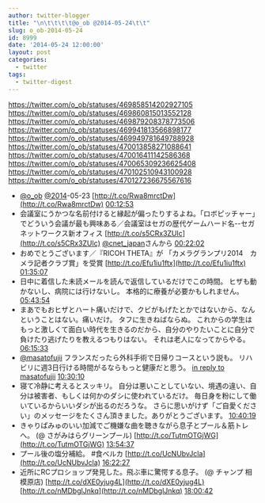 ```yaml
---
author: twitter-blogger
title: "\n\t\t\t\t@o_ob @2014-05-24\t\t"
slug: o_ob-2014-05-24
id: 8999
date: '2014-05-24 12:00:00'
layout: post
categories:
  - twitter
tags:
  - twitter-digest
---
```


https://twitter.com/o_ob/statuses/469858514202927105 https://twitter.com/o_ob/statuses/469860815013552128 https://twitter.com/o_ob/statuses/469879208378773506 https://twitter.com/o_ob/statuses/469941813566898177 https://twitter.com/o_ob/statuses/469949781649788928 https://twitter.com/o_ob/statuses/470013858271088641 https://twitter.com/o_ob/statuses/470016411142586368 https://twitter.com/o_ob/statuses/470065309236625408 https://twitter.com/o_ob/statuses/470102510943100928 https://twitter.com/o_ob/statuses/470127236675567616  

*   [@o_ob](https://twitter.com/o_ob) [@2014](https://twitter.com/2014)-05-23 [http://t.co/Rwa8mrctDw](http://t.co/Rwa8mrctDw) [00:12:53](https://twitter.com/o_ob/statuses/469858514202927105)
*   会議室にうかつな名前付けると縁起が偏ったりするよね。「ロボピッチャー」でどういう会議が最も興味ある／会議室はセガの歴代ゲームハード名--セガネットワークス新オフィス [http://t.co/s5CRx3ZUlc](http://t.co/s5CRx3ZUlc) [@cnet_japan](https://twitter.com/cnet_japan)さんから [00:22:02](https://twitter.com/o_ob/statuses/469860815013552128)
*   おめでとうございます／『RICOH THETA』が 「カメラグランプリ2014　カメラ記者クラブ賞」を受賞 [http://t.co/Efu1iu1ftx](http://t.co/Efu1iu1ftx) [01:35:07](https://twitter.com/o_ob/statuses/469879208378773506)
*   日中に着信した未読メールを読んで返信しているだけでこの時間。 ヒザも動かないし、病院には行けないし。 本格的に療養が必要かもしれません。 [05:43:54](https://twitter.com/o_ob/statuses/469941813566898177)
*   まあでもおヒザとハート痛いだけで、クビがもげたとかではないから、なんということはない。痛いだけ。 タフに生きねばならぬ。 これからの学生はもっと激しくて面白い時代を生きるのだから、自分のやりたいことに自分で負けたり逃げたりを教えるつもりはない。 それは老人になってからやる。 [06:15:33](https://twitter.com/o_ob/statuses/469949781649788928)
*   [@masatofujii](https://twitter.com/masatofujii) フランスだったら外科手術で日帰りコースという説も。 リハビリに週3日行ける時間がるならもっと健康だと思う。 [in reply to masatofujii](https://twitter.com/masatofujii/statuses/469962104766607360) [10:30:10](https://twitter.com/o_ob/statuses/470013858271088641)
*   寝て冷静に考えるとスッキリ。 自分は悪いことしていない、境遇の違い、自分は被害者、もしくは何かのダシに使われているだけ。 毎日身を粉にして働いているからいいダシが出るのだろうな。 さらに思いがけず「ご自愛ください」のメッセージをたくさん頂きました。ありがとうございます。 [10:40:19](https://twitter.com/o_ob/statuses/470016411142586368)
*   きゃりぱみゅのいい加減でご機嫌な曲を聴きながら息子とプール＆筋トレへ。 (@ さがみはらグリーンプール) [http://t.co/TutmOTGjWG](http://t.co/TutmOTGjWG) [13:54:37](https://twitter.com/o_ob/statuses/470065309236625408)
*   プール後の塩分補給。 #食べルカ [http://t.co/UcNUbvJcla](http://t.co/UcNUbvJcla) [16:22:27](https://twitter.com/o_ob/statuses/470102510943100928)
*   近所にRCプロショップ発見した。飛ぶ車に驚愕する息子。 (@ チャンプ 相模原店) [http://t.co/dXE0yjug4L](http://t.co/dXE0yjug4L) [http://t.co/nMDbglJnkq](http://t.co/nMDbglJnkq) [18:00:42](https://twitter.com/o_ob/statuses/470127236675567616)